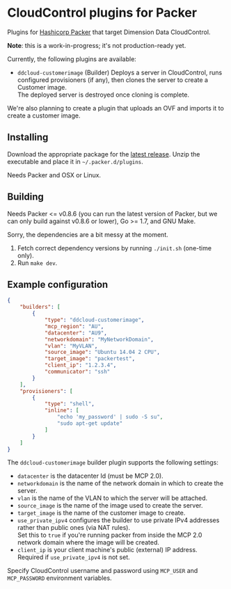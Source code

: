 # CloudControl plugins for Packer

Plugins for [Hashicorp Packer](https://packer.io/) that target Dimension Data CloudControl.

**Note**: this is a work-in-progress; it's not production-ready yet.

Currently, the following plugins are available:

* `ddcloud-customerimage` (Builder) Deploys a server in CloudControl, runs configured provisioners (if any), then clones the server to create a Customer image.  
The deployed server is destroyed once cloning is complete.

We're also planning to create a plugin that uploads an OVF and imports it to create a customer image.

## Installing

Download the appropriate package for the [latest release](https://github.com/DimensionDataResearch/packer-plugins-ddcloud/releases/latest).
Unzip the executable and place it in `~/.packer.d/plugins`.

Needs Packer and OSX or Linux.

## Building

Needs Packer <= v0.8.6 (you can run the latest version of Packer, but we can only build against v0.8.6 or lower), Go >= 1.7, and GNU Make.

Sorry, the dependencies are a bit messy at the moment.

1. Fetch correct dependency versions by running `./init.sh` (one-time only).
2. Run `make dev`.

## Example configuration

```json
{
	"builders": [
		{
			"type": "ddcloud-customerimage",
			"mcp_region": "AU",
			"datacenter": "AU9",
			"networkdomain": "MyNetworkDomain",
			"vlan": "MyVLAN",
            "source_image": "Ubuntu 14.04 2 CPU",
			"target_image": "packertest",
			"client_ip": "1.2.3.4",
			"communicator": "ssh"
		}
	],
	"provisioners": [
		{
			"type": "shell",
			"inline": [
				"echo 'my_password' | sudo -S su",
				"sudo apt-get update"
			]
		}
	]
}
```

The `ddcloud-customerimage` builder plugin supports the following settings:

* `datacenter` is the datacenter Id (must be MCP 2.0).
* `networkdomain` is the name of the network domain in which to create the server.
* `vlan` is the name of the VLAN to which the server will be attached.
* `source_image` is the name of the image used to create the server.
* `target_image` is the name of the customer image to create.
* `use_private_ipv4` configures the builder to use private IPv4 addresses rather than public ones (via NAT rules).  
Set this to `true` if you're running packer from inside the MCP 2.0 network domain where the image will be created.
* `client_ip` is your client machine's public (external) IP address.  
Required if `use_private_ipv4` is not set.

Specify CloudControl username and password using `MCP_USER` and `MCP_PASSWORD` environment variables.